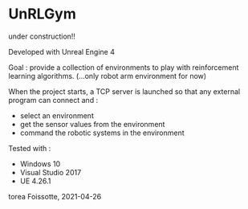 # UnRLGym

under construction!!

Developed with Unreal Engine 4

Goal : provide a collection of environments to play with reinforcement learning algorithms. (...only robot arm environment for now)

When the project starts, a TCP server is launched so that any external program can connect and :
- select an environment
- get the sensor values from the environment
- command the robotic systems in the environment

Tested with :
- Windows 10
- Visual Studio 2017
- UE 4.26.1

torea Foissotte, 2021-04-26
